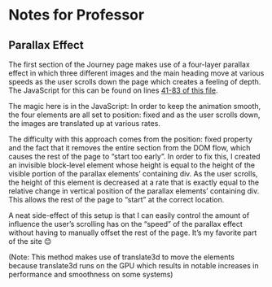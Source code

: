 # Notes for Professor

## Parallax Effect
The first section of the Journey page makes use of a four-layer parallax effect in which three different images and the main heading move at various speeds as the user scrolls down the page which creates a feeling of depth. The JavaScript for this can be found on lines [41-83 of this file](https://github.com/ItsNotCam/EXO-Xportation/blob/3905cf1aacbd79bec9cd81a0de0857974faafee2/src/scripts/pages/journey.js#L41).

The magic here is in the JavaScript: In order to keep the animation smooth, the four elements are all set to position: fixed and as the user scrolls down, the images are translated up at various rates. 

The difficulty with this approach comes from the position: fixed property and the fact that it removes the entire section from the DOM flow, which causes the rest of the page to “start too early”. In order to fix this, I created an invisible block-level element whose height is equal to the height of the visible portion of the parallax elements’ containing div. As the user scrolls, the height of this element is decreased at a rate that is exactly equal to the relative change in vertical position of the parallax elements’ containing div. This allows the rest of the page to “start” at the correct location. 

A neat side-effect of this setup is that I can easily control the amount of influence the user’s scrolling has on the “speed” of the parallax effect without having to manually offset the rest of the page. It’s my favorite part of the site 😊

(Note: This method makes use of translate3d to move the elements because translate3d runs on the GPU which results in notable increases in performance and smoothness on some systems)
